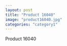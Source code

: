 ```yaml
---
layout: post
title: "Product 16040"
image: "product16040.jpg"
categories: "category1"
---
```

Product 16040
